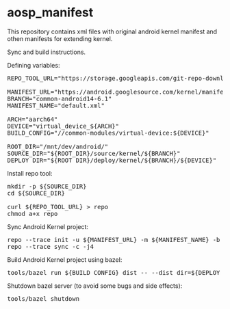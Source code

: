 # aosp_manifest

This repository contains xml files with original android kernel manifest and othen manifests for extending kernel.

Sync and build instructions.


Defining variables:

<pre>
REPO_TOOL_URL="https://storage.googleapis.com/git-repo-downloads/repo"

MANIFEST_URL="https://android.googlesource.com/kernel/manifest"
BRANCH="common-android14-6.1"
MANIFEST_NAME="default.xml"

ARCH="aarch64"
DEVICE="virtual_device_${ARCH}"
BUILD_CONFIG="//common-modules/virtual-device:${DEVICE}"

ROOT_DIR="/mnt/dev/android/"
SOURCE_DIR="${ROOT_DIR}/source/kernel/${BRANCH}"
DEPLOY_DIR="${ROOT_DIR}/deploy/kernel/${BRANCH}/${DEVICE}"
</pre>


Install repo tool:

<pre>
mkdir -p ${SOURCE_DIR}
cd ${SOURCE_DIR}

curl ${REPO_TOOL_URL} > repo
chmod a+x repo
</pre>


Sync Android Kernel project:

<pre>
repo --trace init -u ${MANIFEST_URL} -m ${MANIFEST_NAME} -b ${BRANCH} --depth=1
repo --trace sync -c -j4
</pre>


Build Android Kernel project using bazel:

<pre>
tools/bazel run ${BUILD_CONFIG}_dist -- --dist_dir=${DEPLOY_DIR}
</pre>


Shutdown bazel server (to avoid some bugs and side effects):

<pre>
tools/bazel shutdown
</pre>
